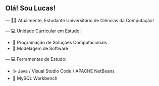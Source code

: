 ## Olá! Sou Lucas!

— 👨‍🎓 Atualmente, Estudante Universitário de Ciências da Computação!

— 💻 Unidade Curricular em Estudo:
ㅤ

- 📖 Programação de Soluções Computacionais
- 📖 Modelagem de Software
ㅤ

— 💻 Ferramentas de Estudo:
ㅤ

- ☕ Java / Visual Studio Code / APACHE NetBeans
- 🐬 MySQL Workbench
